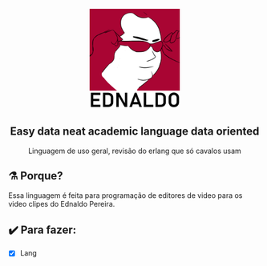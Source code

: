 
<p align="center"><img src="./logo.png" alt="Gray shape shifter" height="200"/></p>
<h2 align="center"> Easy data neat academic language data oriented</h2>
<p align="center">Linguagem de uso geral, revisão do erlang que só cavalos usam</p>

## :alembic: Porque? 
Essa linguagem é feita para programação de editores de video para os video clipes do Ednaldo Pereira.

## :heavy_check_mark: Para fazer:
- [x] Lang

